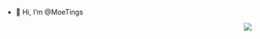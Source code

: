 - 👋 Hi, I’m @MoeTings

<img align="right" src="https://github-readme-stats.vercel.app/api?username=moetings&show_icons=true&icon_color=CE1D2D&text_color=718096&bg_color=ffffff&hide_title=true" />
